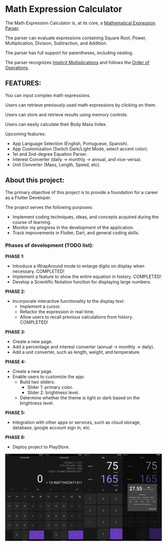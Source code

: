 # Math Expression Calculator

The Math Expression Calculator is, at its core, a [Mathematical Expression Parser](https://www.google.com/search?q=mathematical+expression+parser).

The parser can evaluate expressions containing Square Root, Power, Multiplication, Division, Subtraction, and Addition.

The parser has full support for parentheses, including nesting.

The parser recognizes [Implicit Multiplications](https://www.google.com/search?q=implicit+multiplication) and follows the [Order of Operations](https://en.wikipedia.org/wiki/Order_of_operations).

## FEATURES:
You can input complex math expressions.

Users can retrieve previously used math expressions by clicking on them.

Users can store and retrieve results using memory controls.

Users can easily calculate their Body Mass Index.

Upcoming features:

- App Language Selection (English, Portuguese, Spanish).
- App Customization (Switch Dark/Light Mode, select accent color).
- 1st and 2nd-degree Equation Parser.
- Interest Converter (daily -> monthly -> annual, and vice-versa).
- Unit Converter (Mass, Length, Speed, etc).

## About this project:

The primary objective of this project is to provide a foundation for a career as a Flutter Developer.

The project serves the following purposes:

- Implement coding techniques, ideas, and concepts acquired during the course of learning.
- Monitor my progress in the development of the application.
- Track improvements in Flutter, Dart, and general coding skills.

### Phases of development (TODO list):

**PHASE 1:**
  - Introduce a WrapAround mode to enlarge digits on display when necessary. COMPLETED!
  - Implement a feature to show the entire equation in history. COMPLETED!
  - Develop a Scientific Notation function for displaying large numbers.

**PHASE 2:**
  - Incorporate interactive functionality to the display text:
    - Implement a cursor.
    - Refactor the expression in real-time.
    - Allow users to recall previous calculations from history. COMPLETED!

**PHASE 3:**
  - Create a new page.
  - Add a percentage and interest converter (annual -> monthly -> daily).
  - Add a unit converter, such as length, weight, and temperature.

**PHASE 4:**
  - Create a new page.
  - Enable users to customize the app:
    - Build two sliders:
      - Slider 1: primary color.
      - Slider 2: brightness level.
    - Determine whether the theme is light or dark based on the brightness level.

**PHASE 5:**
  - Integration with other apps or services, such as cloud storage, database, google account sign in, etc.

**PHASE 6:**
  - Deploy project to PlayStore.

![alt text](design_references/screenshot.jpg)
